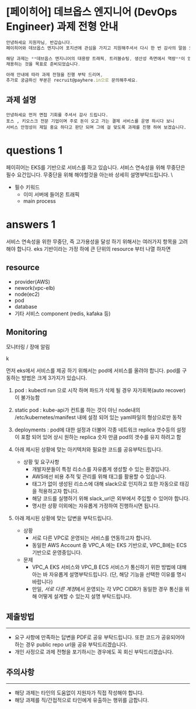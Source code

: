 # [페이히어] 데브옵스 엔지니어 (DevOps Engineer) 과제 전형 안내

```jsx
안녕하세요 지원자님, 반갑습니다.
페이히어와 데브옵스 엔지니어 포지션에 관심을 가지고 지원해주셔서 다시 한 번 감사의 말씀 드립니다.

해당 과제는 **데브옵스 엔지니어의 대용량 트래픽, 트러블슈팅, 생산성 측면에서 역량**이 있으신 분을 
채용하는 것을 목표로 준비되었습니다.
 
아래 안내에 따라 과제 전형을 진행 부탁 드리며,
추가로 궁금하신 부분은 recruit@payhere.in으로 문의해주세요.
```

## **과제 설명**
```
안녕하세요 먼저 면접 기회를 주셔서 감사 드립니다.
포스 , 키오스크 전문 기업이며 주로 돈이 오고 가는 결제 서비스를 운영 하시다 보니 
서비스 안정성이 제일 중요 하다고 판단 되며 그에 걸 맞도록 과제를 진행 하여 보겠습니다.
```

# questions 1 

 페이히어는 EKS를 기반으로 서비스를 하고 있습니다. 서비스 연속성을 위해 무중단은 필수 요건입니다. 무중단을 위해 해야할것을 아는바 상세히 설명부탁드립니다. \
  * 필수 키워드
     * 이미 서버에 들어온 트래픽
     *  main process


# answers 1
서비스 연속성을 위한 무중단, 즉 고가용성을 달성 하기 위해서는 여러가지 항목을 고려 해야 합니다. 
eks 기반이라는 가정 하에 큰 단위의 resource 부터 나열 하자면
## resource
 - provider(AWS)
 - nework(vpc-elb)
 - node(ec2)
 - pod
 - database
 - 기타 서비스 component (redis, kafaka 등)

## Monitoring
모니터링 / 장애 알림

k

먼저 eks에서 서비스를 제공 하기 위해서는 pod에 서비스를 올려야 합니다.
pod를 구동하는 방법은 크게 3가지가 있습니다.
1. pod : kubectl run 으로 시작 하며 파드가 삭제 될 경우 자가회복(auto recover)이 불가능함
2. static pod : kube-api가  컨트롤 하는 것이 아닌 node내의 /etc/kubernetes/manifest 내에 설정 되어 있는 yaml파일의 형상으로만 동작
2. deployments : pod에 대한 설정과 더불어 각종 네트워크 replica 갯수등의 설정이 포함 되어 있어 상시 원하는 replica 숫자 만큼 
   pod의 갯수를 유지 하려고 함

1. 아래 제시된 상황에 맞는 아키텍처와 필요한 코드를 공유부탁드립니다. 
    - 상황 및 요구사항
        - 개발자분들이 특정 리소스를 자유롭게 생성할 수 있는 환경입니다.
        - AWS에선 비용 추적 및 관리를 위해 태그를 활용할 수 있습니다.
        - 태그가 없이 생성된 리소스에 대해 slack으로 인지하고 또한 자동으로 태깅을 적용하고자 합니다.
        - 해당 코드를 실행하기 위해 slack_url은 외부에서 주입할 수 있어야 합니다.
        - 명시한 상황 이외에는 자유롭게 가정하여 진행하시면 됩니다.
    
2. 아래 제시된 상황에 맞는 답변을 부탁드립니다.
    - 상황
        - 서로 다른 VPC로 운영되는 서비스를 연동하고자 합니다.
        - 동일한 AWS Account 중 VPC_A 에는 EKS 기반으로, VPC_B에는 ECS 기반으로 운영중입니다.
    - 문제
        - VPC_A EKS 서비스와 VPC_B ECS 서비스가 통신하기 위한 방법에 대해 아는 바 자유롭게 설명부탁드립니다. (단, 해당 기능을 선택한 이유를 명시바랍니다)
        - 만일, *서로 다른 계정*에서 운영되는 각 VPC CIDR가 동일한 경우 통신을 위해 어떻게 설계할 수 있는지 설명 부탁드립니다.

## 제출방법

---

- 요구 사항에 만족하는 답변을 PDF로 공유 부탁드립니다. 또한 코드가 공유되어야 하는 경우 public repo url을 공유 부탁드리겠습니다.
- 개인 사정으로 과제 전형을 포기하시는 경우에도 꼭 회신 부탁드리겠습니다.

## 주의사항

---

- 해당 과제는 타인의 도움없이 지원자가 직접 작성해야 합니다.
- 해당 과제를 직/간접적으로 타인에게 유출하는 행위를 금합니다.
